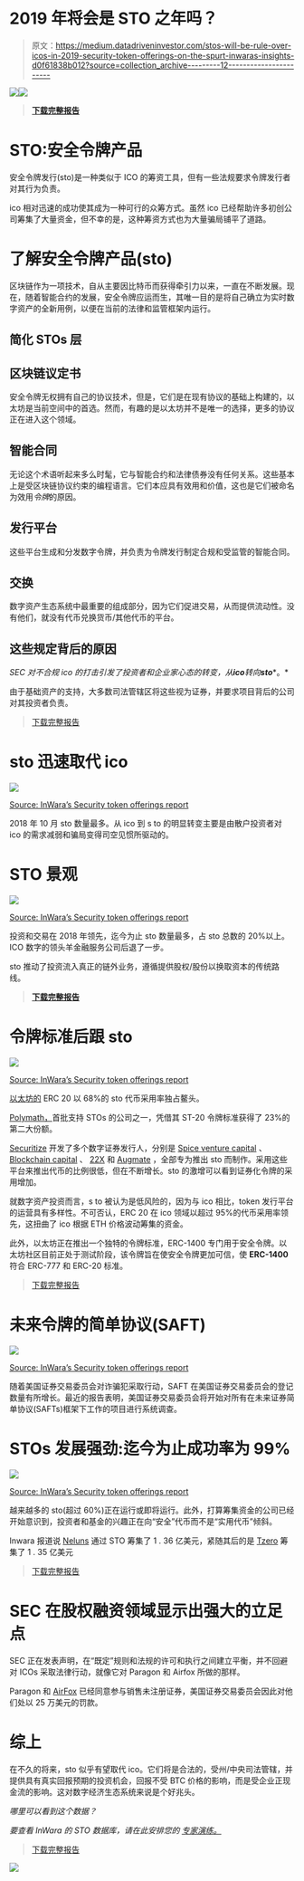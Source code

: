 # 2019 年将会是 STO 之年吗？

> 原文：<https://medium.datadriveninvestor.com/stos-will-be-rule-over-icos-in-2019-security-token-offerings-on-the-spurt-inwaras-insights-d0f61838b012?source=collection_archive---------12----------------------->

[![](img/7cc63ccd0dff2f0db21131aa5fac9cea.png)](http://www.track.datadriveninvestor.com/1B9E)![](img/692cf7c5953c5d92dbfea96190c02816.png)

> [**下载完整报告**](https://www.inwara.com/report/security-token-offerings?utm_source=stoddi&utm_medium=stoddi&utm_campaign=stoddi)

# STO:安全令牌产品

安全令牌发行(sto)是一种类似于 ICO 的筹资工具，但有一些法规要求令牌发行者对其行为负责。

ico 相对迅速的成功使其成为一种可行的众筹方式。虽然 ico 已经帮助许多初创公司筹集了大量资金，但不幸的是，这种筹资方式也为大量骗局铺平了道路。

# 了解安全令牌产品(sto)

区块链作为一项技术，自从主要因比特币而获得牵引力以来，一直在不断发展。现在，随着智能合约的发展，安全令牌应运而生，其唯一目的是将自己确立为实时数字资产的全新用例，以便在当前的法律和监管框架内运行。

## 简化 STOs 层

## 区块链议定书

安全令牌无权拥有自己的协议技术，但是，它们是在现有协议的基础上构建的，以太坊是当前空间中的首选。然而，有趣的是以太坊并不是唯一的选择，更多的协议正在进入这个领域。

## 智能合同

无论这个术语听起来多么时髦，它与智能合约和法律债券没有任何关系。这些基本上是受区块链协议约束的编程语言。它们本应具有效用和价值，这也是它们被命名为效用*令牌*的原因。

## 发行平台

这些平台生成和分发数字令牌，并负责为令牌发行制定合规和受监管的智能合同。

## 交换

数字资产生态系统中最重要的组成部分，因为它们促进交易，从而提供流动性。没有他们，就没有代币兑换货币/其他代币的平台。

## 这些规定背后的原因

*SEC 对不合规 ico 的打击引发了投资者和企业家心态的转变，从****ico****转向****sto****。*

由于基础资产的支持，大多数司法管辖区将这些视为证券，并要求项目背后的公司对其投资者负责。

> [下载完整报告](https://www.inwara.com/report/security-token-offerings?utm_source=stoddi&utm_medium=stoddi&utm_campaign=stoddi)

# sto 迅速取代 ico

![](img/d5900765fb855b1d96cbe3d5dfebaaf9.png)

[Source: InWara’s Security token offerings report](https://www.inwara.com/report/security-token-offerings?utm_source=stoddi&utm_medium=stoddi&utm_campaign=stoddi)

2018 年 10 月 sto 数量最多。从 ico 到 s to 的明显转变主要是由散户投资者对 ico 的需求减弱和骗局变得司空见惯所驱动的。

# STO 景观

![](img/0edb722f5916df803f647e37cf61d85a.png)

[Source: InWara’s Security token offerings report](https://www.inwara.com/report/security-token-offerings?utm_source=stoddi&utm_medium=stoddi&utm_campaign=stoddi)

投资和交易在 2018 年领先，迄今为止 sto 数量最多，占 sto 总数的 20%以上。ICO 数字的领头羊金融服务公司后退了一步。

sto 推动了投资流入真正的链外业务，遵循提供股权/股份以换取资本的传统路线。

> [**下载完整报告**](https://medium.com/datadriveninvestor/complete-analysis-of-ico-market-in-2018-funding-trends-and-analysis-top-icos-and-stos-of-2018-3bdb336f2041)

# 令牌标准后跟 sto

![](img/40a754f3de91e864930722d10db39ddd.png)

[Source: InWara’s Security token offerings report](https://www.inwara.com/report/security-token-offerings?utm_source=stoddi&utm_medium=stoddi&utm_campaign=stoddi)

[以太坊的](https://www.ethereum.org/) ERC 20 以 68%的 sto 代币采用率独占鳌头。

[Polymath，](https://polymath.network/)首批支持 STOs 的公司之一，凭借其 ST-20 令牌标准获得了 23%的第二大份额。

[Securitize](https://www.securitize.io/) 开发了多个数字证券发行人，分别是 [Spice venture capital](https://spicevc.com/) 、 [Blockchain capital](https://blockchain.capital/) 、 [22X](https://22xfund.com/) 和 [Augmate](https://www.augmate.io/) ，全部专为推出 sto 而制作。采用这些平台来推出代币的比例很低，但在不断增长。sto 的激增可以看到证券化令牌的采用增加。

就数字资产投资而言，s to 被认为是低风险的，因为与 ico 相比，token 发行平台的运营具有多样性。不可否认，ERC 20 在 ico 领域以超过 95%的代币采用率领先，这扭曲了 ico 根据 ETH 价格波动筹集的资金。

此外，以太坊正在推出一个独特的令牌标准，ERC-1400 专门用于安全令牌。以太坊社区目前正处于测试阶段，该令牌旨在使安全令牌更加可信，使 **ERC-1400** 符合 ERC-777 和 ERC-20 标准。

> [下载完整报告](https://www.inwara.com/report/security-token-offerings?utm_source=stoddi&utm_medium=stoddi&utm_campaign=stoddi)

# 未来令牌的简单协议(SAFT)

![](img/3486e18fd8220cbd0e291c41bb8a2424.png)

[Source: InWara’s Security token offerings report](https://www.inwara.com/report/security-token-offerings?utm_source=stoddi&utm_medium=stoddi&utm_campaign=stoddi)

随着美国证券交易委员会对诈骗犯采取行动，SAFT 在美国证券交易委员会的登记数量有所增长。最近的报告表明，美国证券交易委员会将开始对所有在未来证券简单协议(SAFTs)框架下工作的项目进行系统调查。

# STOs 发展强劲:迄今为止成功率为 99%

![](img/6b9c7ec679bf3d9068e2e663d4259639.png)

[Source: InWara’s Security token offerings report](https://www.inwara.com/report/security-token-offerings?utm_source=stoddi&utm_medium=stoddi&utm_campaign=stoddi)

越来越多的 sto(超过 60%)正在运行或即将运行。此外，打算筹集资金的公司已经开始意识到，投资者和基金的兴趣正在向“安全”代币而不是“实用代币”倾斜。

Inwara 报道说 [Neluns](https://neluns.io/) 通过 STO 筹集了 1 . 36 亿美元，紧随其后的是 [Tzero](https://www.tzero.com/) 筹集了 1 . 35 亿美元

> [下载完整报告](https://www.inwara.com/report/security-token-offerings?utm_source=stoddi&utm_medium=stoddi&utm_campaign=stoddi)

# SEC 在股权融资领域显示出强大的立足点

SEC 正在发表声明，在“既定”规则和法规的许可和执行之间建立平衡，并不回避对 ICOs 采取法律行动，就像它对 Paragon 和 Airfox 所做的那样。

Paragon 和 [AirFox](https://airfox.com/) 已经同意参与销售未注册证券，美国证券交易委员会因此对他们处以 25 万美元的罚款。

# 综上

在不久的将来，sto 似乎有望取代 ico。它们将是合法的，受州/中央司法管辖，并提供具有真实回报预期的投资机会，回报不受 BTC 价格的影响，而是受企业正现金流的影响。这对数字经济生态系统来说是个好兆头。

*哪里可以看到这个数据？*

*要查看 InWara 的 STO 数据库，请在此安排您的* [*专家演练。*](https://calendly.com/amathur)

> [下载完整报告](https://www.inwara.com/report/security-token-offerings?utm_source=stoddi&utm_medium=stoddi&utm_campaign=stoddi)

[![](img/7329b61bb8f5974e1918ea30a250f4b5.png)](https://www.inwara.com/report/security-token-offerings?utm_source=stoddi&utm_medium=stoddi&utm_campaign=stoddi)